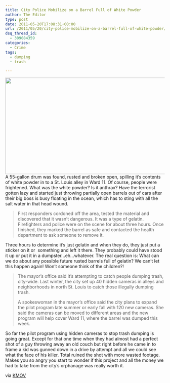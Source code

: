 ```yaml
---
title: City Police Mobilize on a Barrel Full of White Powder
author: The Editor
type: post
date: 2011-05-20T17:08:31+00:00
url: /2011/05/20/city-police-mobilize-on-a-barrel-full-of-white-powder/
dsq_thread_id:
  - 309084359
categories:
  - Crime
tags:
  - dumping
  - trash

---
```

[<img class="aligncenter size-full wp-image-9936" title="white_stuff" src="http://media.punchingkitty.com/wordpress/2011/05/white_stuff.jpeg" alt="" width="600" height="305" />][1]A 55-gallon drum was found, rusted and broken open, spilling it&#8217;s contents of white powder in to a St. Louis alley in Ward 11. Of course, people were frightened. What was the white powder? Is it anthrax? Have the terrorist gotten lazy and started just throwing partially open barrels out of cars after their big boss is busy floating in the ocean, which has to sting with all the salt water in that head wound.

> First responders cordoned off the area, tested the material and discovered that it wasn&#8217;t dangerous. It was a type of gelatin. Firefighters and police were on the scene for about three hours. Once finished, they marked the barrel as safe and contacted the health department to ask someone to remove it.

Three hours to determine it&#8217;s just gelatin and when they do, they just put a sticker on it or  something and left it there. They probably could have stood it up or put it in a dumpster&#8230;eh&#8230;whatever. The real question is: What can we do about any possible future rusted barrels full of gelatin? We can&#8217;t let this happen again! Won&#8217;t someone think of the children?!

> The mayor&#8217;s office said it&#8217;s attempting to catch people dumping trash, city-wide. Last winter, the city set up 40 hidden cameras in alleys and neighborhoods in north St. Louis to catch those illegally dumping trash.
> 
> A spokeswoman in the mayor&#8217;s office said the city plans to expand the pilot program late summer or early fall with 120 new cameras. She said the cameras can be moved to different areas and the new program will help cover Ward 11, where the barrel was dumped this week.

So far the pilot program using hidden cameras to stop trash dumping is going great. Except for that one time when they had almost had a perfect shot of a guy throwing away an old couch but right before he came in to frame a kid was gunned down in a drive by attempt and all we could see what the face of his killer. Total ruined the shot with more wasted footage. Makes you so angry you start to wonder if this project and all the money we had to take from the city&#8217;s orphanage was really worth it.

via <a href="http://www.kmov.com/news/local/Barrel-full-of-white-powder-dumped-in-S-City-Neighborhood-122201299.html" target="_blank">KMOV</a>

 [1]: http://media.punchingkitty.com/wordpress/2011/05/white_stuff.jpeg